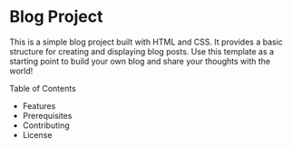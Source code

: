 # Blog Project
This is a simple blog project built with HTML and CSS. 
It provides a basic structure for creating and displaying blog posts.
Use this template as a starting point to build your own blog and share your thoughts with the world!

Table of Contents
* Features
* Prerequisites
* Contributing
* License
